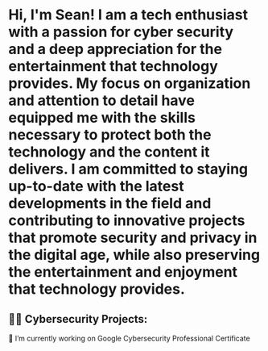<h1>Hi, I'm Sean! I am a tech enthusiast with a passion for cyber security and a deep appreciation for the entertainment that technology provides. My focus on organization and attention to detail have equipped me with the skills necessary to protect both the technology and the content it delivers. I am committed to staying up-to-date with the latest developments in the field and contributing to innovative projects that promote security and privacy in the digital age, while also preserving the entertainment and enjoyment that technology provides.</h1>

<h2>👨‍💻 Cybersecurity Projects:</h2>

 🔭 I’m currently working on Google Cybersecurity Professional Certificate

<!--
**joshmadakor1/joshmadakor1** is a ✨ _special_ ✨ repository because its `README.md` (this file) appears on your GitHub profile.

Here are some ideas to get you started:

- 🔭 I’m currently working on ...
- 🌱 I’m currently learning ...
- 👯 I’m looking to collaborate on ...
- 🤔 I’m looking for help with ...
- 💬 Ask me about ...
- 📫 How to reach me: ...
- 😄 Pronouns: ...
- ⚡ Fun fact: ...
-->

